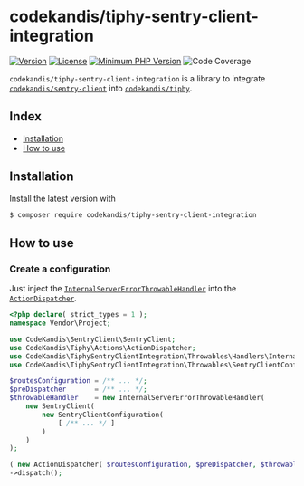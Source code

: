 # codekandis/tiphy-sentry-client-integration

[![Version][xtlink-version-badge]][srclink-changelog]
[![License][xtlink-license-badge]][srclink-license]
[![Minimum PHP Version][xtlink-php-version-badge]][xtlink-php-net]
![Code Coverage][xtlink-code-coverage-badge]

`codekandis/tiphy-sentry-client-integration` is a library to integrate [`codekandis/sentry-client`][xtlink-github-codekandis-sentry-client] into [`codekandis/tiphy`][xtlink-github-codekandis-tiphy].

## Index

* [Installation](#installation)
* [How to use](#how-to-use)

## Installation

Install the latest version with

```bash
$ composer require codekandis/tiphy-sentry-client-integration
```

## How to use

### Create a configuration

Just inject the [`InternalServerErrorThrowableHandler`][srclink-throwable-handler] into the [`ActionDispatcher`][xtlink-github-codekandis-tiphy-action-dispatcher].

```php
<?php declare( strict_types = 1 );
namespace Vendor\Project;

use CodeKandis\SentryClient\SentryClient;
use CodeKandis\Tiphy\Actions\ActionDispatcher;
use CodeKandis\TiphySentryClientIntegration\Throwables\Handlers\InternalServerErrorThrowableHandler;
use CodeKandis\TiphySentryClientIntegration\Throwables\SentryClientConfiguration;

$routesConfiguration = /** ... */;
$preDispatcher       = /** ... */;
$throwableHandler    = new InternalServerErrorThrowableHandler(
	new SentryClient(
		new SentryClientConfiguration(
			[ /** ... */ ]
		)
	)
);

( new ActionDispatcher( $routesConfiguration, $preDispatcher, $throwableHandler ) )
->dispatch();
```


[xtlink-version-badge]: https://img.shields.io/badge/version-development-blue.svg
[xtlink-license-badge]: https://img.shields.io/badge/license-MIT-yellow.svg
[xtlink-php-version-badge]: https://img.shields.io/badge/php-%3E%3D%207.4-8892BF.svg
[xtlink-code-coverage-badge]: https://img.shields.io/badge/coverage-0%25-red.svg
[xtlink-php-net]: https://php.net
[xtlink-github-codekandis-sentry-client]: https://github.com/codekandis/sentry-client
[xtlink-github-codekandis-tiphy]: https://github.com/codekandis/tiphy
[xtlink-github-codekandis-tiphy-action-dispatcher]: https://github.com/codekandis/tiphy/blob/master/src/Actions/ActionDispatcher.php

[srclink-changelog]: ./CHANGELOG.md
[srclink-license]: ./LICENSE
[srclink-throwable-handler]: ./src/Throwables/Handlers/InternalServerErrorThrowableHandler.php
